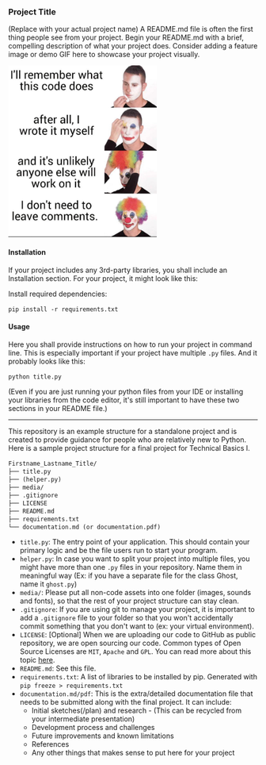 ### Project Title
(Replace with your actual project name)
A README.md file is often the first thing people see from your project. Begin your README.md with a brief, compelling description of what your project does. Consider adding a feature image or demo GIF here to showcase your project visually.

<img src="media/comment.jpeg" width="300">

#### Installation
If your project includes any 3rd-party libraries, you shall include an Installation section. For your project, it might look like this:

Install required dependencies:
```
pip install -r requirements.txt
```

#### Usage
Here you shall provide instructions on how to run your project in command line. This is especially important if your project have multiple `.py` files. And it probably looks like this:
```
python title.py
```
(Even if you are just running your python files from your IDE or installing your libraries from the code editor, it's still important to have these two sections in your README file.)

---

This repository is an example structure for a standalone project and is created to provide guidance for people who are relatively new to Python.
Here is a sample project structure for a final project for Technical Basics I.

```
Firstname_Lastname_Title/
├── title.py
├── (helper.py)
├── media/
├── .gitignore
├── LICENSE
├── README.md
├── requirements.txt
└── documentation.md (or documentation.pdf)
```
- `title.py`: The entry point of your application. This should contain your primary logic and be the file users run to start your program.
- `helper.py`: In case you want to split your project into multiple files, you might have more than one `.py` files in your repository. Name them in meaningful way (Ex: if you have a separate file for the class Ghost, name it `ghost.py`)
- `media/`: Please put all non-code assets into one folder (images, sounds and fonts), so that the rest of your project structure can stay clean. 
- `.gitignore`: If you are using git to manage your project, it is important to add a `.gitignore` file to your folder so that you won't accidentally commit something that you don't want to (ex: your virtual environment).
- `LICENSE`: [Optional] When we are uploading our code to GitHub as public repository, we are open sourcing our code. Common types of Open Source Licenses are `MIT`, `Apache` and `GPL`. You can read more about this topic [here](https://gist.github.com/nicolasdao/a7adda51f2f185e8d2700e1573d8a633).
- `README.md`: See this file.
- `requirements.txt`: A list of libraries to be installed by pip. Generated with `pip freeze > requirements.txt`
- `documentation.md/pdf`: This is the extra/detailed documentation file that needs to be submitted along with the final project. It can include:
  - Initial sketches(/plan) and research - (This can be recycled from your intermediate presentation)
  - Development process and challenges
  - Future improvements and known limitations
  - References
  - Any other things that makes sense to put here for your project
